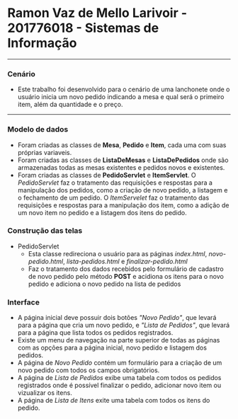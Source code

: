 # Ramon Vaz de Mello Larivoir - 201776018 - Sistemas de Informação

---

### Cenário
- Este trabalho foi desenvolvido para o cenário de uma lanchonete onde o usuário inicia um novo pedido indicando a mesa e qual será o primeiro item, além da quantidade e o preço.

---

### Modelo de dados
- Foram criadas as classes de **Mesa**, **Pedido** e **Item**, cada uma com suas próprias variaveis.
- Foram criadas as classes de **ListaDeMesas** e **ListaDePedidos** onde são armazenadas todas as mesas existentes e pedidos novos e existentes.
- Foram criadas as classes de **PedidoServlet** e **ItemServlet**. O *PedidoServlet* faz o tratamento das requisições e respostas para a manipulação dos pedidos, como a criação de novo pedido, a listagem e o fechamento de um pedido. O *ItemServelet* faz o tratamento das requisições e respostas para a manipulação dos item, como a adição de um novo item no pedido e a listagem dos itens do pedido.

### Construção das telas
- PedidoServlet
  - Esta classe redireciona o usuário para as páginas *index.html*, *novo-pedido.html*, *lista-pedidos.html* e *finalizar-pedido.html*
  - Faz o tratamento dos dados recebidos pelo formulário de cadastro de novo pedido pelo método **POST** e acidiona os itens para o novo pedido e adiciona o novo pedido na lista de pedidos

### Interface
- A página inicial deve possuir dois botões *"Novo Pedido"*, que levará para a página que cria um novo pedido, e *"Lista de Pedidos"*, que levará para a página que lista todos os pedidos registrados.
- Existe um menu de navegação na parte superior de todas as páginas com as opções para a página inicial, novo pedido e listagem dos pedidos.
- A página de *Novo Pedido* contém um formulário para a criação de um novo pedido com todos os campos obrigatórios.
- A página de *Lista de Pedidos* exibe uma tabela com todos os pedidos registrados onde é possível finalizar o pedido, adicionar novo item ou vizualizar os itens.
- A página de *Lista  de Itens* exite uma tabela com todos os itens do pedido.
